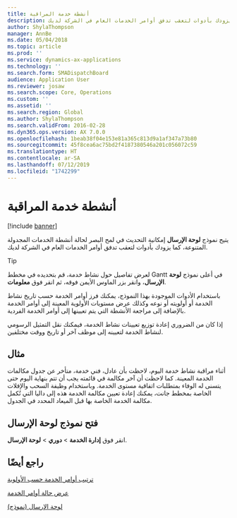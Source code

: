 ```yaml
---
title: أنشطة خدمة المراقبة
description: يتيح نموذج لوحة الإرسال إمكانية التحديث في لمح البصر لحالة أنشطة الخدمات المجدولة المتنوعة، كما يزودك بأدوات لتعقب تدفق أوامر الخدمات العام في الشركة لديك.
author: ShylaThompson
manager: AnnBe
ms.date: 05/04/2018
ms.topic: article
ms.prod: ''
ms.service: dynamics-ax-applications
ms.technology: ''
ms.search.form: SMADispatchBoard
audience: Application User
ms.reviewer: josaw
ms.search.scope: Core, Operations
ms.custom: ''
ms.assetid: ''
ms.search.region: Global
ms.author: ShylaThompson
ms.search.validFrom: 2016-02-28
ms.dyn365.ops.version: AX 7.0.0
ms.openlocfilehash: 1beab38f04e153e81a365c813d9a1af347a73b80
ms.sourcegitcommit: 45f8cea6ac75bd2f4187380546a201c056072c59
ms.translationtype: HT
ms.contentlocale: ar-SA
ms.lasthandoff: 07/12/2019
ms.locfileid: "1742299"
---
```

# <a name="monitor-service-activities"></a>أنشطة خدمة المراقبة 

[!include [banner](../includes/banner.md)]


يتيح نموذج **لوحة الإرسال** إمكانية التحديث في لمح البصر لحالة أنشطة الخدمات المجدولة المتنوعة، كما يزودك بأدوات لتعقب تدفق أوامر الخدمات العام في الشركة لديك.


> [!TIP]
> <P>لعرض تفاصيل حول نشاط خدمة، قم بتحديده في مخطط Gantt في أعلى نموذج <STRONG>لوحة الإرسال</STRONG>، وانقر بزر الماوس الأيمن فوقه، ثم انقر فوق <STRONG>معلومات</STRONG>.</P>


باستخدام الأدوات الموجودة بهذا النموذج، يمكنك فرز أوامر الخدمة حسب تاريخ نشاط الخدمة أو أولويته أو نوعه وكذلك عرض مستويات الأولوية المعينة إلى أوامر الخدمة بالإضافة إلى مراجعة الأنشطة التي يتم تعيينها إلى أوامر الخدمة الفردية.

إذا كان من الضروري إعادة توزيع تعيينات نشاط الخدمة، فيمكنك نقل التمثيل الرسومي لنشاط الخدمة لتعيينه إلى موظف آخر أو تاريخ ووقت مختلفين.

## <a name="example"></a>مثال

أثناء مراقبة نشاط خدمة اليوم، لاحظت بأن عادل، فني خدمة، متأخر عن جدول مكالمات الخدمة المعينة. كما لاحظت أن آخر مكالمة في قائمته يجب أن تتم بنهاية اليوم حتى يتسنى له الوفاء بمتطلبات اتفاقية مستوى الخدمة.‬ وباستخدام وظيفة السحب والإفلات الخاصة بمخطط جانت، يمكنك إعادة تعيين مكالمة الخدمة هذه إلى داليا التي تُكمل مكالمة الخدمة الخاصة بها قبل الميعاد المحدد في الجدول.

## <a name="open-the-dispatch-board-form"></a>فتح نموذج لوحة الإرسال

انقر فوق **إدارة الخدمة** \> **دوري** \> **لوحة الإرسال‬**.

## <a name="see-also"></a>راجع أيضًا

[ترتيب أوامر الخدمة حسب الأولوية](prioritize-service-orders.md)

[عرض حالة أوامر الخدمة](view-the-status-of-service-orders.md)

[‏‏لوحة الإرسال (نموذج)](https://technet.microsoft.com/library/hh242789\(v=ax.60\))

  


